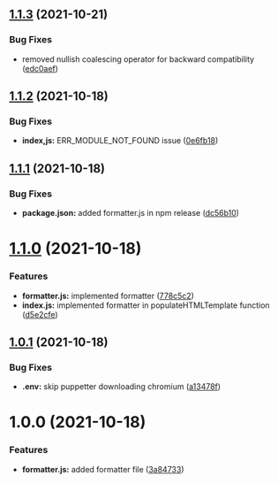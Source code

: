 ## [1.1.3](https://github.com/devprojx/gjs-template-filler/compare/v1.1.2...v1.1.3) (2021-10-21)


### Bug Fixes

* removed nullish coalescing operator for backward compatibility ([edc0aef](https://github.com/devprojx/gjs-template-filler/commit/edc0aef4aee75d548079a4b0f1b2094fec5fc9dc))

## [1.1.2](https://github.com/devprojx/gjs-template-filler/compare/v1.1.1...v1.1.2) (2021-10-18)


### Bug Fixes

* **index,js:** ERR_MODULE_NOT_FOUND issue ([0e6fb18](https://github.com/devprojx/gjs-template-filler/commit/0e6fb1843c4c305458d7f9653a6d70d6db3a4765))

## [1.1.1](https://github.com/devprojx/gjs-template-filler/compare/v1.1.0...v1.1.1) (2021-10-18)


### Bug Fixes

* **package.json:** added formatter.js in npm release ([dc56b10](https://github.com/devprojx/gjs-template-filler/commit/dc56b10f4f994c493a3cfc36098acd7bd93f3611))

# [1.1.0](https://github.com/devprojx/gjs-template-filler/compare/v1.0.1...v1.1.0) (2021-10-18)


### Features

* **formatter.js:** implemented formatter ([778c5c2](https://github.com/devprojx/gjs-template-filler/commit/778c5c2e6f0eb3caf2bf9f0aa3bc07a8f6d3c762))
* **index.js:** implemented formatter in populateHTMLTemplate function ([d5e2cfe](https://github.com/devprojx/gjs-template-filler/commit/d5e2cfe714bcbd872628b65ff2d9b5e27533ba4e))

## [1.0.1](https://github.com/devprojx/gjs-template-filler/compare/v1.0.0...v1.0.1) (2021-10-18)


### Bug Fixes

* **.env:** skip puppetter downloading chromium ([a13478f](https://github.com/devprojx/gjs-template-filler/commit/a13478f440e50397444ff6095f55ea3f7c2ae80e))

# 1.0.0 (2021-10-18)


### Features

* **formatter.js:** added formatter file ([3a84733](https://github.com/devprojx/xgjs-template-builder/commit/3a84733040cc9911d14459660007ede19afeda84))

